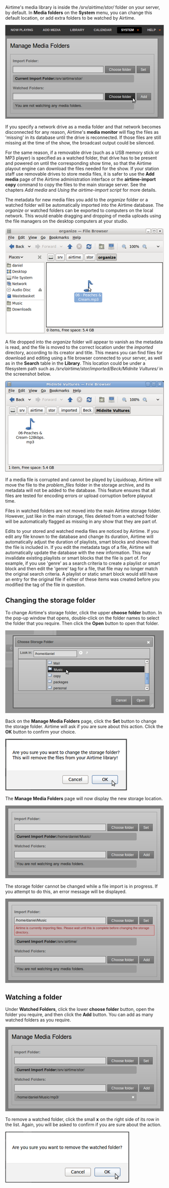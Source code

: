 Airtime's media library is inside the */srv/airtime/stor/* folder on your server, by default. In **Media folders** on the **System** menu, you can change this default location, or add extra folders to be watched by Airtime.

![](static/Screenshot399-Manage_media_folders.png)

If you specify a network drive as a media folder and that network becomes disconnected for any reason, Airtime's **media monitor** will flag the files as 'missing' in its database until the drive is reconnected. If those files are still missing at the time of the show, the broadcast output could be silenced.

For the same reason, if a removable drive (such as a USB memory stick or MP3 player) is specified as a watched folder, that drive has to be present and powered on until the corresponding show time, so that the Airtime playout engine can download the files needed for the show. If your station staff use removable drives to store media files, it is safer to use the **Add media** page of the Airtime administration interface or the **airtime-import copy** command to copy the files to the main storage server. See the chapters *Add media* and *Using the airtime-import script* for more details.

The metadata for new media files you add to the *organize* folder or a watched folder will be automatically imported into the Airtime database. The *organize* or watched folders can be exported to computers on the local network. This would enable dragging and dropping of media uploads using the file managers on the desktop computers at your studio.

![](static/Screenshot194-Drop_files_into_organize.png)

A file dropped into the *organize* folder will appear to vanish as the metadata is read, and the file is moved to the correct location under the *imported* directory, according to its creator and title. This means you can find files for download and editing using a file browser connected to your server, as well as in the **Search** table in the **Library**. This location could be under a filesystem path such as */srv/airtime/stor/imported/Beck/Midnite Vultures/* in the screenshot below.

![](static/Screenshot195-Midnite_Vultures-File_Browser.png)

If a media file is corrupted and cannot be played by Liquidsoap, Airtime will move the file to the *problem\_files* folder in the storage archive, and its metadata will not be added to the database. This feature ensures that all files are tested for encoding errors or upload corruption before playout time.

Files in watched folders are not moved into the main Airtime storage folder. However, just like in the main storage, files deleted from a watched folder will be automatically flagged as missing in any show that they are part of.

Edits to your stored and watched media files are noticed by Airtime. If you edit any file known to the database and change its duration, Airtime will automatically adjust the duration of playlists, smart blocks and shows that the file is included in. If you edit the metadata tags of a file, Airtime will automatically update the database with the new information. This may invalidate existing playlists or smart blocks that the file is part of. For example, if you use 'genre' as a search criteria to create a playlist or smart block and then edit the 'genre' tag for a file, that file may no longer match the original search criteria. A playlist or static smart block would still have an entry for the original file if either of these items was created before you modified the tag of the file in question.

Changing the storage folder
---------------------------

To change Airtime's storage folder, click the upper **choose folder** button. In the pop-up window that opens, double-click on the folder names to select the folder that you require. Then click the **Open** button to open that folder.

![](static/Screenshot227-Choose_storage_folder.png)

Back on the **Manage Media Folders** page, click the **Set** button to change the storage folder. Airtime will ask if you are sure about this action. Click the **OK** button to confirm your choice.

![](static/Screenshot301-Change_storage_folder.png)

The **Manage Media Folders** page will now display the new storage location.

![](static/Screenshot228-Import_folder_changed_1.png)

The storage folder cannot be changed while a file import is in progress. If you attempt to do this, an error message will be displayed.

![](static/Screenshot229-Storage_change_warning_1.png)

Watching a folder
-----------------

Under **Watched Folders**, click the lower **choose folder** button, open the folder you require, and then click the **Add** button. You can add as many watched folders as you require.

![](static/Screenshot230-Add_watched_folder_1.png)

To remove a watched folder, click the small **x** on the right side of its row in the list. Again, you will be asked to confirm if you are sure about the action.

![](static/Screenshot302-Sure_remove_watched_folder.png)
